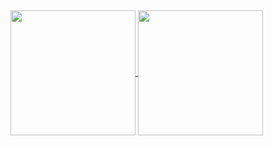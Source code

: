 
##

<a href="https://github.com/tiago-rods/github-readme-stats">
  <img height=200 align="center" src="https://github-readme-stats.vercel.app/api?username=tiago-rods&show_icons=true&theme=synthwave" />
</a>
<a href="https://github.com/tiago-rods/convoychat">
  <img height=200 align="center" src="https://github-readme-stats.vercel.app/api/top-langs?username=tiago-rods&layout=compact&langs_count=8&card_width=320&theme=synthwave" />
</a>

##
